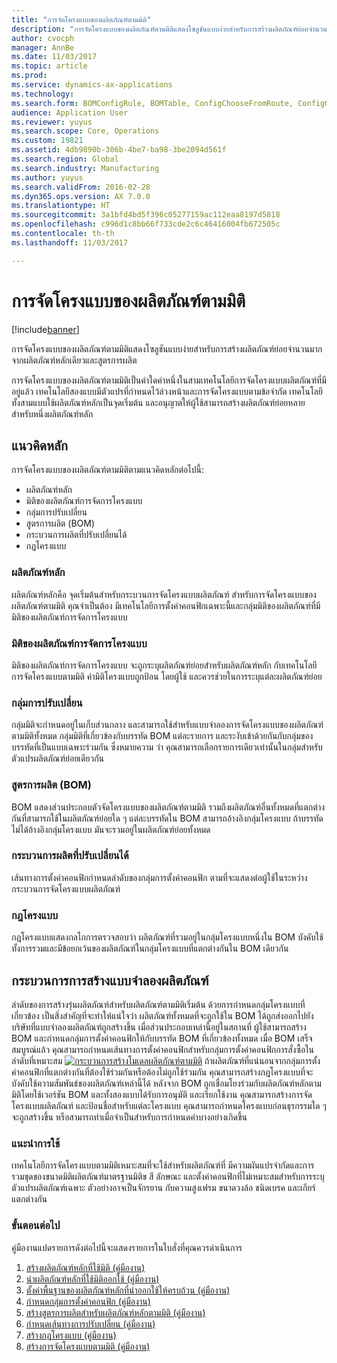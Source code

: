 ```yaml
---
title: "การจัดโครงแบบของผลิตภัณฑ์ตามมิติ"
description: "การจัดโครงแบบของผลิตภัณฑ์ตามมิติแสดงโซลูชันแบบง่ายสำหรับการสร้างผลิตภัณฑ์ย่อยจำนวนมากจากผลิตภัณฑ์หลักเดียวและสูตรการผลิต"
author: cvocph
manager: AnnBe
ms.date: 11/03/2017
ms.topic: article
ms.prod: 
ms.service: dynamics-ax-applications
ms.technology: 
ms.search.form: BOMConfigRule, BOMTable, ConfigChooseFromRoute, ConfigGroup, ConfigHierarchy, EcoResDimensionBasedConfiguration
audience: Application User
ms.reviewer: yuyus
ms.search.scope: Core, Operations
ms.custom: 19821
ms.assetid: 4db9890b-306b-4be7-ba98-3be2094d561f
ms.search.region: Global
ms.search.industry: Manufacturing
ms.author: yuyus
ms.search.validFrom: 2016-02-28
ms.dyn365.ops.version: AX 7.0.0
ms.translationtype: HT
ms.sourcegitcommit: 3a1bfd4bd5f396c05277159ac112eaa8197d5818
ms.openlocfilehash: c996d1c8bb66f733cde2c6c46416004fb672505c
ms.contentlocale: th-th
ms.lasthandoff: 11/03/2017

---
```


# <a name="dimension-based-product-configuration"></a>การจัดโครงแบบของผลิตภัณฑ์ตามมิติ

[!include[banner](../includes/banner.md)]


การจัดโครงแบบของผลิตภัณฑ์ตามมิติแสดงโซลูชันแบบง่ายสำหรับการสร้างผลิตภัณฑ์ย่อยจำนวนมากจากผลิตภัณฑ์หลักเดียวและสูตรการผลิต

การจัดโครงแบบของผลิตภัณฑ์ตามมิติเป็นค่าใดค่าหนึ่งในสามเทคโนโลยีการจัดโครงแบบผลิตภัณฑ์ที่มีอยู่แล้ว เทคโนโลยีสองแบบมีตัวแปรที่กำหนดไว้ล่วงหน้าและการจัดโครงแบบตามข้อจำกัด เทคโนโลยีทั้งสามแบบใช้ผลิตภัณฑ์หลักเป็นจุดเริ่มต้น และอนุญาตให้ผู้ใช้สามารถสร้างผลิตภัณฑ์ย่อยหลายสำหรับหนึ่งผลิตภัณฑ์หลัก

## <a name="key-concepts"></a>แนวคิดหลัก
การจัดโครงแบบของผลิตภัณฑ์ตามมิติตามแนวคิดหลักต่อไปนี้:

-   ผลิตภัณฑ์หลัก
-   มิติของผลิตภัณฑ์การจัดการโครงแบบ
-   กลุ่มการปรับเปลี่ยน
-   สูตรการผลิต (BOM)
-   กระบวนการผลิตที่ปรับเปลี่ยนได้
-   กฎโครงแบบ

### <a name="product-masters"></a>ผลิตภัณฑ์หลัก

ผลิตภัณฑ์หลักคือ จุดเริ่มต้นสำหรับกระบวนการจัดโครงแบบผลิตภัณฑ์ สำหรับการจัดโครงแบบของผลิตภัณฑ์ตามมิติ คุณจำเป็นต้อง มีเทคโนโลยีการตั้งค่าคอนฟิกเฉพาะนี้และกลุ่มมิติของผลิตภัณฑ์ที่มีมิติของผลิตภัณฑ์การจัดการโครงแบบ

### <a name="configuration-product-dimension"></a>มิติของผลิตภัณฑ์การจัดการโครงแบบ

มิติของผลิตภัณฑ์การจัดการโครงแบบ จะถูกระบุผลิตภัณฑ์ย่อยสำหรับผลิตภัณฑ์หลัก กับเทคโนโลยีการจัดโครงแบบตามมิติ ค่ามิติโครงแบบถูกป้อน โดยผู้ใช้ และควรช่วยในการระบุแต่ละผลิตภัณฑ์ย่อย

### <a name="configuration-groups"></a>กลุ่มการปรับเปลี่ยน

กลุ่มมิติจะกำหนดอยู่ในเก็บส่วนกลาง และสามารถใช้สำหรับแบบจำลองการจัดโครงแบบของผลิตภัณฑ์ตามมิติทั้งหมด กลุ่มมิติที่เกี่ยวข้องกับบรรทัด BOM แต่ละรายการ และระงับเข้าด้วยกันกับกลุ่มของบรรทัดที่เป็นแบบเฉพาะร่วมกัน ซึ่งหมายความ ว่า คุณสามารถเลือกรายการเดียวเท่านั้นในกลุ่มสำหรับตัวแปรผลิตภัณฑ์ย่อยเดียวกัน

### <a name="bill-of-materials-bom"></a>สูตรการผลิต (BOM)

BOM แสดงส่วนประกอบตัวจัดโครงแบบของผลิตภัณฑ์ตามมิติ รวมถึงผลิตภัณฑ์อื่นทั้งหมดที่แตกต่างกันที่สามารถใช้ในผลิตภัณฑ์ย่อยใด ๆ แต่ละบรรทัดใน BOM สามารถอ้างอิงกลุ่มโครงแบบ ถ้าบรรทัดไม่ได้อ้างอิงกลุ่มโครงแบบ มันจะรวมอยู่ในผลิตภัณฑ์ย่อยทั้งหมด

### <a name="configuration-route"></a>กระบวนการผลิตที่ปรับเปลี่ยนได้

เส้นทางการตั้งค่าคอนฟิกกำหนดลำดับของกลุ่มการตั้งค่าคอนฟิก ตามที่จะแสดงต่อผู้ใช้ในระหว่างกระบวนการจัดโครงแบบผลิตภัณฑ์

### <a name="configuration-rules"></a>กฎโครงแบบ

กฎโครงแบบแสดงกลไกการตรวจสอบว่า ผลิตภัณฑ์ที่รวมอยู่ในกลุ่มโครงแบบหนึ่งใน BOM บังคับใช้ทั้งการรวมและมีข้อยกเว้นของผลิตภัณฑ์ในกลุ่มโครงแบบที่แตกต่างกันใน BOM เดียวกัน

## <a name="product-modeling-process"></a>กระบวนการการสร้างแบบจำลองผลิตภัณฑ์
ลำดับของการสร้างรุ่นผลิตภัณฑ์สำหรับผลิตภัณฑ์ตามมิติเริ่มต้น ด้วยการกำหนดกลุ่มโครงแบบที่เกี่ยวข้อง เป็นสิ่งสำคัญที่จะทำให้แน่ใจว่า ผลิตภัณฑ์ทั้งหมดที่จะถูกใช้ใน BOM ได้ถูกส่งออกไปยังบริษัทที่แบบจำลองผลิตภัณฑ์ถูกสร้างขึ้น เมื่อส่วนประกอบเหล่านี้อยู่ในสถานที่ ผู้ใช้สามารถสร้าง BOM และกำหนดกลุ่มการตั้งค่าคอนฟิกให้กับบรรทัด BOM ที่เกี่ยวข้องทั้งหมด เมื่อ BOM เสร็จสมบูรณ์แล้ว คุณสามารถกำหนดเส้นทางการตั้งค่าคอนฟิกสำหรับกลุ่มการตั้งค่าคอนฟิกการสั่งซื้อในลำดับที่เหมาะสม [![กระบวนการสร้างโมเดลผลิตภัณฑ์ตามมิติ](./media/dimension-based-product-modeling-process-v1.png)](./media/dimension-based-product-modeling-process-v1.png) ถ้าผลิตภัณฑ์ที่แน่นอนจากกลุ่มการตั้งค่าคอนฟิกที่แตกต่างกันที่ต้องใช้ร่วมกันหรือต้องไม่ถูกใช้ร่วมกัน คุณสามารถสร้างกฎโครงแบบที่จะบังคับใช้ความสัมพันธ์ของผลิตภัณฑ์เหล่านี้ได้ หลังจาก BOM ถูกเชื่อมโยงร่วมกับผลิตภัณฑ์หลักตามมิติโดยใช้เวอร์ชัน BOM และทั้งสองแบบได้รับการอนุมัติ และเรียกใช้งาน คุณสามารถสร้างการจัดโครงแบบผลิตภัณฑ์ และป้อนชื่อสำหรับแต่ละโครงแบบ คุณสามารถกำหนดโครงแบบก่อนธุรกรรมใด ๆ จะถูกสร้างขึ้น หรือสามารถทำเมื่อจำเป็นสำหรับการกำหนดค่าบางอย่างเกิดขึ้น

### <a name="suggested-use"></a>แนะนำการใช้

เทคโนโลยีการจัดโครงแบบตามมิติเหมาะสมที่จะใช้สำหรับผลิตภัณฑ์ที่ มีความผันแปรจำกัดและการรวมชุดของขนาดมิติผลิตภัณฑ์มาตรฐานมิติข สี ลักษณะ และตั้งค่าคอนฟิกที่ไม่เหมาะสมสำหรับการระบุตัวแปรผลิตภัณฑ์เฉพาะ ตัวอย่างอาจเป็นจักรยาน กับความสูงเฟรม ขนาดวงล้อ ชนิดเบรค และเกียร์แตกต่างกัน

### <a name="next-step"></a>ขั้นตอนต่อไป 

คู่มืองานแปดรายการดังต่อไปนี้จะแสดงรายการในใบสั่งที่คุณควรดำเนินการ 

1.  [สร้างผลิตภัณฑ์หลักที่ใช้มิติ (คู่มืองาน)](tasks/create-dimension-based-product-master.md)
2.  [นำผลิตภัณฑ์หลักที่ใช้มิติออกใช้ (คู่มืองาน)](tasks/release-dimension-based-product-master.md)
3.  [ตั้งค่าพื้นฐานของผลิตภัณฑ์หลักที่นำออกใช้ให้ครบถ้วน (คู่มืองาน)](tasks/complete-basic-setup-released-product-master.md)
4.  [กำหนดกลุ่มการตั้งค่าคอนฟิก (คู่มืองาน)](tasks/define-configuration-groups.md)
5.  [สร้างสูตรการผลิตสำหรับผลิตภัณฑ์หลักตามมิติ (คู่มืองาน)](tasks/create-bill-materials-dimension-based-product-master.md)
6.  [กำหนดเส้นทางการปรับเปลี่ยน (คู่มืองาน)](tasks/define-configuration-route.md)
7.  [สร้างกฎโครงแบบ (คู่มืองาน)](tasks/create-configuration-rules.md)
8.  [สร้างการจัดโครงแบบตามมิติ (คู่มืองาน)](tasks/create-dimension-based-configurations.md)


